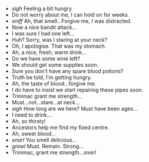 - *sigh* Feeling a bit hungry
- Do not worry about me, I can hold on for weeks.
- *sniff* Ah, that smell...Forgive me, I was distracted.
- Now a nice bandit attack...
- I was sure I had one left...
- Huh? Sorry, was I staring at your neck?
- Oh, I apologise. That was my stomach.
- Ah, a nice, fresh, warm drink...
- Do we have some wine left?
- We should get some supplies soon.
- Sure you don't have any spare blood potions?
- Truth be told, I'm getting hungry.
- Ah, the taste of blood...forgive me.
- I do have to insist we start repairing these pipes soon.
- Trinimac grant me strength...
- Must...not...stare...at neck...
- *sigh* How long are we here? Must have been ages...
- I need to drink...
- Ah, so thirsty!
- Ancestors help me find my fixed centre.
- Ah, sweet blood...
- *snarl* You smell delicious...
- *growl* Must. Remain. Strong...
- Trinimac, grant me strength...*snarl*
